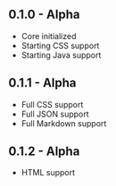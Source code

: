 ## 0.1.0 - Alpha
* Core initialized
* Starting CSS support
* Starting Java support

## 0.1.1 - Alpha
* Full CSS support
* Full JSON support
* Full Markdown support

## 0.1.2 - Alpha
* HTML support
